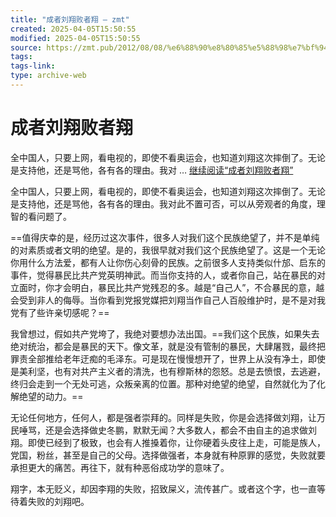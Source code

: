 ```yaml
---
title: "成者刘翔败者翔 – zmt"
created: 2025-04-05T15:50:55
modified: 2025-04-05T15:50:55
source: https://zmt.pub/2012/08/08/%e6%88%90%e8%80%85%e5%88%98%e7%bf%94%e8%b4%a5%e8%80%85%e7%bf%94/
tags:
tags-link:
type: archive-web
---
```



# 成者刘翔败者翔

全中国人，只要上网，看电视的，即使不看奥运会，也知道刘翔这次摔倒了。无论是支持他，还是骂他，各有各的理由。我对 … [继续阅读“成者刘翔败者翔”](https://zmt.pub/2012/08/08/%e6%88%90%e8%80%85%e5%88%98%e7%bf%94%e8%b4%a5%e8%80%85%e7%bf%94/)

全中国人，只要上网，看电视的，即使不看奥运会，也知道刘翔这次摔倒了。无论是支持他，还是骂他，各有各的理由。我对此不置可否，可以从旁观者的角度，理智的看问题了。

==值得庆幸的是，经历过这次事件，很多人对我们这个民族绝望了，并不是单纯的对素质或者文明的绝望。是的，我很早就对我们这个民族绝望了。这是一个无论你用什么方法爱，都有人让你伤心刻骨的民族。之前很多人支持类似什邡、启东的事件，觉得暴民比共产党英明神武。而当你支持的人，或者你自己，站在暴民的对立面时，你才会明白，暴民比共产党残忍的多。越是“自己人”，不合暴民的意，越会受到非人的侮辱。当你看到党报党媒把刘翔当作自己人百般维护时，是不是对我党有了些许亲切感呢？==

我曾想过，假如共产党垮了，我绝对要想办法出国。==我们这个民族，如果失去绝对统治，都会是暴民的天下。像文革，就是没有管制的暴民，大肆屠戮，最终把罪责全部推给老年迂痴的毛泽东。可是现在慢慢想开了，世界上从没有净土，即使是美利坚，也有对共产主义者的清洗，也有穆斯林的怨怒。总是去愤恨，去逃避，终归会走到一个无处可逃，众叛亲离的位置。那种对绝望的绝望，自然就化为了化解绝望的动力。==

无论任何地方，任何人，都是强者崇拜的。同样是失败，你是会选择做刘翔，让万民唾骂，还是会选择做史冬鹏，默默无闻？大多数人，都会不由自主的追求做刘翔。即使已经到了极致，也会有人推搡着你，让你硬着头皮往上走，可能是族人，党国，粉丝，甚至是自己的父母。选择做强者，本身就有种原罪的感觉，失败就要承担更大的痛苦。再往下，就有种恶俗成功学的意味了。

翔字，本无贬义，却因李翔的失败，招致屎义，流传甚广。或者这个字，也一直等待着失败的刘翔吧。

